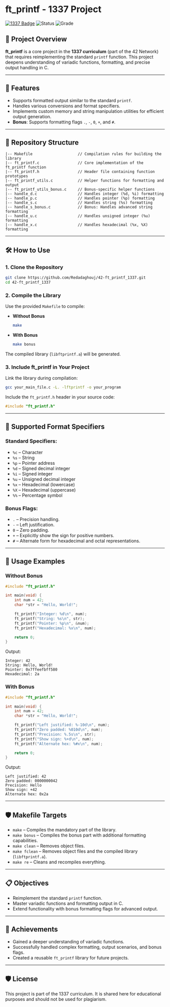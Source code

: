 # ft_printf - 1337 Project  

[![1337 Badge](https://img.shields.io/badge/1337-Project-blue)](https://www.42network.org/)
![Status](https://img.shields.io/badge/Status-Completed-brightgreen) ![Grade](https://img.shields.io/badge/Grade-125%2F100-success)

## 📜 Project Overview  

**ft_printf** is a core project in the **1337 curriculum** (part of the 42 Network) that requires reimplementing the standard `printf` function. This project deepens understanding of variadic functions, formatting, and precise output handling in C.  

---

## 🚀 Features  

- Supports formatted output similar to the standard `printf`.  
- Handles various conversions and format specifiers.  
- Implements custom memory and string manipulation utilities for efficient output generation.  
- **Bonus**: Supports formatting flags `.`, `-`, `0`, `+`, and `#`.  

---

## 📂 Repository Structure  

```plaintext  
|-- Makefile                    // Compilation rules for building the library  
|-- ft_printf.c                 // Core implementation of the ft_printf function  
|-- ft_printf.h                 // Header file containing function prototypes  
|-- ft_printf_utils.c           // Helper functions for formatting and output  
|-- ft_printf_utils_bonus.c     // Bonus-specific helper functions  
|-- handle_d.c                  // Handles integer (%d, %i) formatting  
|-- handle_p.c                  // Handles pointer (%p) formatting  
|-- handle_s.c                  // Handles string (%s) formatting  
|-- handle_s_bonus.c            // Bonus: Handles advanced string formatting  
|-- handle_u.c                  // Handles unsigned integer (%u) formatting  
|-- handle_x.c                  // Handles hexadecimal (%x, %X) formatting  
```  

---

## 🛠️ How to Use  

### 1. Clone the Repository  
```bash  
git clone https://github.com/Redadaghouj/42-ft_printf_1337.git  
cd 42-ft_printf_1337  
```  

### 2. Compile the Library  

Use the provided `Makefile` to compile:  
- **Without Bonus**  
  ```bash  
  make  
  ```  

- **With Bonus**  
  ```bash  
  make bonus  
  ```  

The compiled library (`libftprintf.a`) will be generated.  

### 3. Include ft_printf in Your Project  

Link the library during compilation:  
```bash  
gcc your_main_file.c -L. -lftprintf -o your_program  
```  

Include the `ft_printf.h` header in your source code:  
```c  
#include "ft_printf.h"  
```  

---

## 📖 Supported Format Specifiers  

### Standard Specifiers:  
- `%c` – Character  
- `%s` – String  
- `%p` – Pointer address  
- `%d` – Signed decimal integer  
- `%i` – Signed integer  
- `%u` – Unsigned decimal integer  
- `%x` – Hexadecimal (lowercase)  
- `%X` – Hexadecimal (uppercase)  
- `%%` – Percentage symbol  

### Bonus Flags:  
- `.` – Precision handling.  
- `-` – Left justification.  
- `0` – Zero padding.  
- `+` – Explicitly show the sign for positive numbers.  
- `#` – Alternate form for hexadecimal and octal representations.  

---

## 📖 Usage Examples  

### Without Bonus  

```c  
#include "ft_printf.h"  

int main(void) {  
    int num = 42;  
    char *str = "Hello, World!";  

    ft_printf("Integer: %d\n", num);  
    ft_printf("String: %s\n", str);  
    ft_printf("Pointer: %p\n", &num);  
    ft_printf("Hexadecimal: %x\n", num);  

    return 0;  
}  
```  

Output:  
```plaintext  
Integer: 42  
String: Hello, World!  
Pointer: 0x7ffeefbff580  
Hexadecimal: 2a  
```  

### With Bonus  

```c  
#include "ft_printf.h"  

int main(void) {  
    int num = 42;  
    char *str = "Hello, World!";  

    ft_printf("Left justified: %-10d\n", num);  
    ft_printf("Zero padded: %010d\n", num);  
    ft_printf("Precision: %.5s\n", str);  
    ft_printf("Show sign: %+d\n", num);  
    ft_printf("Alternate hex: %#x\n", num);  

    return 0;  
}  
```  

Output:  
```plaintext  
Left justified: 42        
Zero padded: 0000000042  
Precision: Hello  
Show sign: +42  
Alternate hex: 0x2a  
```  

---

## 🛡️ Makefile Targets  

- `make` – Compiles the mandatory part of the library.  
- `make bonus` – Compiles the bonus part with additional formatting capabilities.  
- `make clean` – Removes object files.  
- `make fclean` – Removes object files and the compiled library (`libftprintf.a`).  
- `make re` – Cleans and recompiles everything.  

---

## 📋 Objectives  

- Reimplement the standard `printf` function.  
- Master variadic functions and formatting output in C.  
- Extend functionality with bonus formatting flags for advanced output.  

---

## 🌟 Achievements  

- Gained a deeper understanding of variadic functions.  
- Successfully handled complex formatting, output scenarios, and bonus flags.  
- Created a reusable `ft_printf` library for future projects.  

---

## 🛡️ License  

This project is part of the 1337 curriculum. It is shared here for educational purposes and should not be used for plagiarism. 
